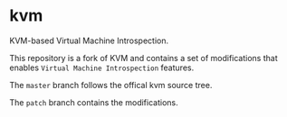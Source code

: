 # kvm

KVM-based Virtual Machine Introspection.

This repository is a fork of KVM and contains a set of modifications that enables `Virtual
Machine Introspection` features.

The `master` branch follows the offical kvm source tree.

The `patch` branch contains the modifications.
